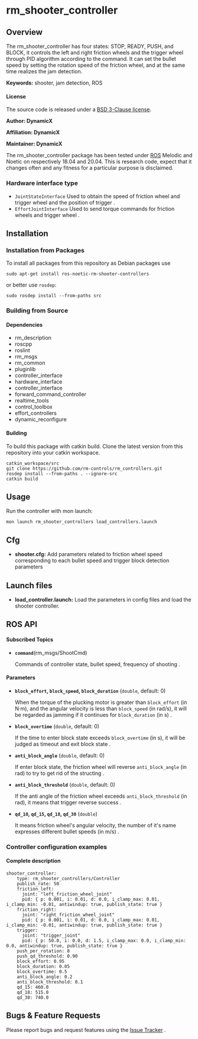 # rm_shooter_controller

## Overview
The rm_shooter_controller has four states: STOP, READY, PUSH, and BLOCK, it controls the left and right friction wheels and the trigger wheel through PID algorithm according to the command. It can set the bullet speed by setting the rotation speed of the friction wheel, and at the same time realizes the jam detection.

**Keywords:** shooter, jam detection, ROS

#### License

The source code is released under a [BSD 3-Clause license](http://192.168.0.100:7070/dynamicx/rm_shooter_controllers/-/blob/master/LICENSE).

**Author: DynamicX**

**Affiliation: DynamicX**

**Maintainer: DynamicX**

The rm_shooter_controller package has been tested under [ROS](http://www.ros.org) Melodic and Noetic on respectively 18.04 and 20.04. This is research code, expect that it changes often and any fitness for a particular purpose is disclaimed.

### Hardware interface type

+ `JointStateInterface` Used to obtain the speed of friction wheel and trigger wheel and the position of trigger .
+ `EffortJointInterface` Used to send torque commands for friction wheels and trigger wheel .

## Installation

### Installation from Packages

To install all packages from this repository as Debian packages use

```
sudo apt-get install ros-noetic-rm-shooter-controllers
```
or better use `rosdep`:
```
sudo rosdep install --from-paths src
```

### Building from Source

#### Dependencies
- rm_description
- roscpp
- roslint
- rm_msgs
- rm_common
- pluginlib
- controller_interface
- hardware_interface
- controller_interface
- forward_command_controller
- realtime_tools
- control_toolbox
- effort_controllers
- dynamic_reconfigure

#### Building

To build this package with catkin build. Clone the latest version from this repository into your catkin workspace.
```
catkin_workspace/src
git clone https://github.com/rm-controls/rm_controllers.git
rosdep install --from-paths . --ignore-src
catkin build
```

## Usage

Run the controller with mon launch:

```
mon launch rm_shooter_controllers load_controllers.launch
```

## Cfg

+ **shooter.cfg:** Add parameters related to friction wheel speed corresponding to each bullet speed and trigger block detection parameters

## Launch files

- **load_controller.launch:** Load the parameters in config files and load the shooter controller.

## ROS API

#### Subscribed Topics

* **`command`**(rm_msgs/ShootCmd)

  Commands of controller state, bullet speed, frequency of shooting .

#### Parameters

* **`block_effort`, `block_speed`, `block_duration`** (`double`, default: 0)

  When the torque of the plucking motor is greater than `block_effort` (in N·m), and the angular velocity is less than `block_speed` (in rad/s), it will be regarded as jamming if it continues for `block_duration` (in s) .

* **`block_overtime`** (`double`, default: 0)

  If the time to enter block state exceeds `block_overtime` (in s), it will be judged as timeout and exit block state .

* **`anti_block_angle`** (`double`, default: 0)

  If enter block state, the friction wheel will reverse `anti_block_angle` (in rad) to try to get rid of the structing .

* **`anti_block_threshold`** (`double`, default: 0)

  If the anti angle of the friction wheel exceeds `anti_block_threshold` (in rad), it means that trigger reverse success .

* **`qd_10`, `qd_15`, `qd_18`, `qd_30`** (`double`)

  It means friction wheel's angular velocity, the number of it's name expresses different bullet speeds (in m/s) .

### Controller configuration examples

#### Complete description

```
shooter_controller:
    type: rm_shooter_controllers/Controller
    publish_rate: 50
    friction_left:
      joint: "left_friction_wheel_joint"
      pid: { p: 0.001, i: 0.01, d: 0.0, i_clamp_max: 0.01, i_clamp_min: -0.01, antiwindup: true, publish_state: true }
    friction_right:
      joint: "right_friction_wheel_joint"
      pid: { p: 0.001, i: 0.01, d: 0.0, i_clamp_max: 0.01, i_clamp_min: -0.01, antiwindup: true, publish_state: true }
    trigger:
      joint: "trigger_joint"
      pid: { p: 50.0, i: 0.0, d: 1.5, i_clamp_max: 0.0, i_clamp_min: 0.0, antiwindup: true, publish_state: true }
    push_per_rotation: 8
    push_qd_threshold: 0.90
    block_effort: 0.95
    block_duration: 0.05
    block_overtime: 0.5
    anti_block_angle: 0.2
    anti_block_threshold: 0.1
    qd_15: 460.0
    qd_18: 515.0
    qd_30: 740.0
```

## Bugs & Feature Requests

Please report bugs and request features using the [Issue Tracker](https://github.com/gdut-dynamic-x/simple_chassis_controller/issues) .

